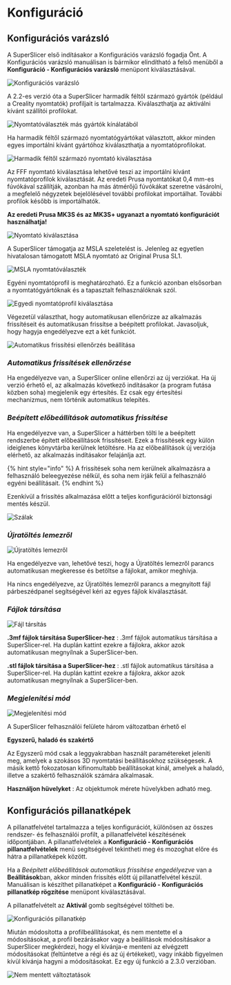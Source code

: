 # Konfiguráció

## Konfigurációs varázsló

A SuperSlicer első indításakor a Konfigurációs varázsló fogadja Önt. A Konfigurációs varázsló manuálisan is bármikor elindítható a felső menüből a **Konfiguráció - Konfigurációs varázsló** menüpont kiválasztásával.

![Konfigur&#xE1;ci&#xF3;s var&#xE1;zsl&#xF3;](../.gitbook/assets/configuration_001.jpg)

A 2.2-es verzió óta a SuperSlicer harmadik féltől származó gyártók \(például a Creality nyomtatók\) profiljait is tartalmazza. Kiválaszthatja az aktiválni kívánt szállítói profilokat.

![Nyomtat&#xF3;v&#xE1;laszt&#xE9;k m&#xE1;s gy&#xE1;rt&#xF3;k k&#xED;n&#xE1;lat&#xE1;b&#xF3;l](../.gitbook/assets/configuration_002.jpg)

Ha harmadik féltől származó nyomtatógyártókat választott, akkor minden egyes importálni kívánt gyártóhoz kiválaszthatja a nyomtatóprofilokat.

![Harmadik f&#xE9;lt&#x151;l sz&#xE1;rmaz&#xF3; nyomtat&#xF3; kiv&#xE1;laszt&#xE1;sa](../.gitbook/assets/configuration_003.jpg)

Az FFF nyomtató kiválasztása lehetővé teszi az importálni kívánt nyomtatóprofilok kiválasztását. Az eredeti Prusa nyomtatókat 0,4 mm-es fúvókával szállítják, azonban ha más átmérőjű fúvókákat szeretne vásárolni, a megfelelő négyzetek bejelölésével további profilokat importálhat. További profilok később is importálhatók.

**Az eredeti Prusa MK3S és az MK3S+ ugyanazt a nyomtató konfigurációt használhatja!**

![Nyomtat&#xF3; kiv&#xE1;laszt&#xE1;sa](../.gitbook/assets/configuration_004.jpg)

A SuperSlicer támogatja az MSLA szeletelést is. Jelenleg az egyetlen hivatalosan támogatott MSLA nyomtató az Original Prusa SL1.

![MSLA nyomtat&#xF3;v&#xE1;laszt&#xE9;k](../.gitbook/assets/configuration_005.jpg)

Egyéni nyomtatóprofil is meghatározható. Ez a funkció azonban elsősorban a nyomtatógyártóknak és a tapasztalt felhasználóknak szól.

![Egyedi nyomtat&#xF3;profil kiv&#xE1;laszt&#xE1;sa](../.gitbook/assets/configuration_006.jpg)

Végezetül választhat, hogy automatikusan ellenőrizze az alkalmazás frissítéseit és automatikusan frissítse a beépített profilokat. Javasoljuk, hogy hagyja engedélyezve ezt a két funkciót.

![Automatikus friss&#xED;t&#xE9;si ellen&#x151;rz&#xE9;s be&#xE1;ll&#xED;t&#xE1;sa](../.gitbook/assets/configuration_007.jpg)

### _Automatikus frissítések ellenőrzése_

Ha engedélyezve van, a SuperSlicer online ellenőrzi az új verziókat. Ha új verzió érhető el, az alkalmazás következő indításakor \(a program futása közben soha\) megjelenik egy értesítés. Ez csak egy értesítési mechanizmus, nem történik automatikus telepítés.

### _Beépített előbeállítások automatikus frissítése_

Ha engedélyezve van, a SuperSlicer a háttérben tölti le a beépített rendszerbe épített előbeállítások frissítéseit. Ezek a frissítések egy külön ideiglenes könyvtárba kerülnek letöltésre. Ha az előbeállítások új verziója elérhető, az alkalmazás indításakor felajánlja azt.

{% hint style="info" %}
A frissítések soha nem kerülnek alkalmazásra a felhasználó beleegyezése nélkül, és soha nem írják felül a felhasználó egyéni beállításait.
{% endhint %}

Ezenkívül a frissítés alkalmazása előtt a teljes konfigurációról biztonsági mentés készül.

![Sz&#xE1;lak](../.gitbook/assets/configuration_008.jpg)

### _Újratöltés lemezről_

![&#xDA;jrat&#xF6;lt&#xE9;s lemezr&#x151;l](../.gitbook/assets/configuration_009.jpg)

Ha engedélyezve van, lehetővé teszi, hogy a Újratöltés lemezről parancs automatikusan megkeresse és betöltse a fájlokat, amikor meghívja.

Ha nincs engedélyezve, az Újratöltés lemezről parancs a megnyitott fájl párbeszédpanel segítségével kéri az egyes fájlok kiválasztását.

### _Fájlok társítása_

![F&#xE1;jl t&#xE1;rs&#xED;t&#xE1;s](../.gitbook/assets/configuration_010.jpg)

**.3mf fájlok társítása SuperSlicer-hez** : .3mf fájlok automatikus társítása a SuperSlicer-rel. Ha duplán kattint ezekre a fájlokra, akkor azok automatikusan megnyílnak a SuperSlicer-ben.

**.stl fájlok társítása a SuperSlicer-hez** : .stl fájlok automatikus társítása a SuperSlicer-rel. Ha duplán kattint ezekre a fájlokra, akkor azok automatikusan megnyílnak a SuperSlicer-ben.

### _Megjelenítési mód_ 

![Megjelen&#xED;t&#xE9;si m&#xF3;d](../.gitbook/assets/configuration_011.jpg)

A SuperSlicer felhasználói felülete három változatban érhető el

**Egyszerű, haladó és szakértő**

Az Egyszerű mód csak a leggyakrabban használt paramétereket jeleníti meg, amelyek a szokásos 3D nyomtatási beállításokhoz szükségesek. A másik kettő fokozatosan kifinomultabb beállításokat kínál, amelyek a haladó, illetve a szakértő felhasználók számára alkalmasak.

**Használjon hüvelyket** : Az objektumok mérete hüvelykben adható meg.

## Konfigurációs pillanatképek

A pillanatfelvétel tartalmazza a teljes konfigurációt, különösen az összes rendszer- és felhasználói profilt, a pillanatfelvétel készítésének időpontjában. A pillanatfelvételek a **Konfiguráció - Konfigurációs pillanatfelvételek** menü segítségével tekintheti meg és mozoghat előre és hátra a pillanatképek között.

Ha a _Beépített előbeállítások automatikus frissítése engedélyezve_ van a **Beállítások**ban, akkor minden frissítés előtt új pillanatfelvétel készül. Manuálisan is készíthet pillanatképet a **Konfiguráció - Konfigurációs pillanatkép rögzítése** menüpont kiválasztásával.

A pillanatfelvételt az **Aktivál** gomb segítségével töltheti be.

![Konfigur&#xE1;ci&#xF3;s pillanatk&#xE9;p](../.gitbook/assets/configuration_012.jpg)

Miután módosította a profilbeállításokat, és nem mentette el a módosításokat, a profil bezárásakor vagy a beállítások módosításakor a SuperSlicer megkérdezi, hogy el kívánja-e menteni az elvégzett módosításokat \(feltüntetve a régi és az új értékeket\), vagy inkább figyelmen kívül kívánja hagyni a módosításokat. Ez egy új funkció a 2.3.0 verzióban.

![Nem mentett v&#xE1;ltoztat&#xE1;sok](../.gitbook/assets/configuration_013.jpg)

